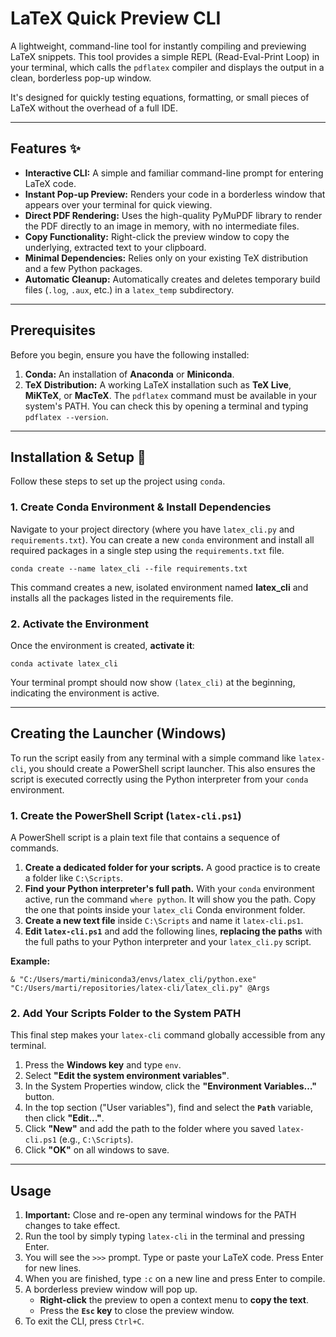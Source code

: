 # LaTeX Quick Preview CLI

A lightweight, command-line tool for instantly compiling and previewing LaTeX snippets. This tool provides a simple REPL (Read-Eval-Print Loop) in your terminal, which calls the `pdflatex` compiler and displays the output in a clean, borderless pop-up window.

It's designed for quickly testing equations, formatting, or small pieces of LaTeX without the overhead of a full IDE.

-----

## Features ✨

- **Interactive CLI:** A simple and familiar command-line prompt for entering LaTeX code.
- **Instant Pop-up Preview:** Renders your code in a borderless window that appears over your terminal for quick viewing.
- **Direct PDF Rendering:** Uses the high-quality PyMuPDF library to render the PDF directly to an image in memory, with no intermediate files.
- **Copy Functionality:** Right-click the preview window to copy the underlying, extracted text to your clipboard.
- **Minimal Dependencies:** Relies only on your existing TeX distribution and a few Python packages.
- **Automatic Cleanup:** Automatically creates and deletes temporary build files (`.log`, `.aux`, etc.) in a `latex_temp` subdirectory.

-----

## Prerequisites

Before you begin, ensure you have the following installed:

1. **Conda:** An installation of **Anaconda** or **Miniconda**.
2. **TeX Distribution:** A working LaTeX installation such as **TeX Live**, **MiKTeX**, or **MacTeX**. The `pdflatex` command must be available in your system's PATH. You can check this by opening a terminal and typing `pdflatex --version`.

-----

## Installation & Setup 🚀

Follow these steps to set up the project using `conda`.

### 1\. Create Conda Environment & Install Dependencies

Navigate to your project directory (where you have `latex_cli.py` and `requirements.txt`). You can create a new `conda` environment and install all required packages in a single step using the `requirements.txt` file.

```shell
conda create --name latex_cli --file requirements.txt
```

This command creates a new, isolated environment named **latex\_cli** and installs all the packages listed in the requirements file.

### 2\. Activate the Environment

Once the environment is created, **activate it**:

```shell
conda activate latex_cli
```

Your terminal prompt should now show `(latex_cli)` at the beginning, indicating the environment is active.

-----

## Creating the Launcher (Windows)

To run the script easily from any terminal with a simple command like `latex-cli`, you should create a PowerShell script launcher. This also ensures the script is executed correctly using the Python interpreter from your `conda` environment.

### 1\. Create the PowerShell Script (`latex-cli.ps1`)

A PowerShell script is a plain text file that contains a sequence of commands.

1. **Create a dedicated folder for your scripts.** A good practice is to create a folder like `C:\Scripts`.
2. **Find your Python interpreter's full path.** With your `conda` environment active, run the command `where python`. It will show you the path. Copy the one that points inside your `latex_cli` Conda environment folder.
3. **Create a new text file** inside `C:\Scripts` and name it `latex-cli.ps1`.
4. **Edit `latex-cli.ps1`** and add the following lines, **replacing the paths** with the full paths to your Python interpreter and your `latex_cli.py` script.

**Example:**

```shell
& "C:/Users/marti/miniconda3/envs/latex_cli/python.exe" "C:/Users/marti/repositories/latex-cli/latex_cli.py" @Args
```

### 2\. Add Your Scripts Folder to the System PATH

This final step makes your `latex-cli` command globally accessible from any terminal.

1. Press the **Windows key** and type `env`.
2. Select **"Edit the system environment variables"**.
3. In the System Properties window, click the **"Environment Variables…"** button.
4. In the top section ("User variables"), find and select the **`Path`** variable, then click **"Edit…"**.
5. Click **"New"** and add the path to the folder where you saved `latex-cli.ps1` (e.g., `C:\Scripts`).
6. Click **"OK"** on all windows to save.

-----

## Usage

1. **Important:** Close and re-open any terminal windows for the PATH changes to take effect.
2. Run the tool by simply typing `latex-cli` in the terminal and pressing Enter.
3. You will see the `>>>` prompt. Type or paste your LaTeX code. Press Enter for new lines.
4. When you are finished, type `:c` on a new line and press Enter to compile.
5. A borderless preview window will pop up.
    - **Right-click** the preview to open a context menu to **copy the text**.
    - Press the **`Esc` key** to close the preview window.
6. To exit the CLI, press `Ctrl+C`.